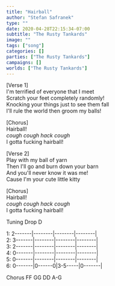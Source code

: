 ```yaml
---
title: "Hairball"
author: "Stefan Safranek"
type: ""
date: 2020-04-28T22:15:34-07:00
subtitle: "The Rusty Tankards"
image: ""
tags: ["song"]
categories: []
parties: ["The Rusty Tankards"]
campaigns: []
worlds: ["The Rusty Tankards"]
---
```


[Verse 1] <br>
I'm terrified of everyone that I meet <br>
Scratch your feet completely randomly! <br>
Knocking your things just to see them fall <br>
I'll rule the world then groom my balls!

[Chorus] <br>
Hairball! <br>
*cough cough hack cough* <br>
I gotta fucking hairball!

[Verse 2] <br>
Play with my ball of yarn <br>
Then I'll go and burn down your barn <br>
And you'll never know it was me! <br>
Cause I'm your cute little kitty

[Chorus] <br>
Hairball! <br>
*cough cough hack cough* <br>
I gotta fucking hairball!


Tuning Drop D

1: 2-------|--------|--------|--------|<br>
2: 3-------|--------|--------|--------|<br>
3: 2-------|--------|--------|--------|<br>
4: 0-------|--------|--------|--------|<br>
5: 0-------|--------|--------|--------|<br>
6: 0-------|0------0|3-5-----|0-------|<br>

Chorus
FF	GG	DD	A-G
